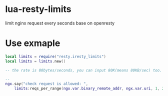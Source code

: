 # lua-resty-limits
limit nginx request every seconds base on openresty

# Use exmaple

```lua
local limits = require("resty.iresty_limits")
local limits = limits.new()

-- the rate is 80bytes/seconds, you can input 80K(means 80KB/sec) too.

-- 
ngx.say("check request is allowed: ", 
    limits:reqs_per_range(ngx.var.binary_remote_addr, ngx.var.uri, 1, 2))
```



